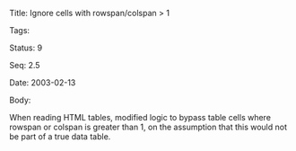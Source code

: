 Title:  Ignore cells with rowspan/colspan > 1

Tags:   

Status: 9

Seq:    2.5

Date:   2003-02-13

Body:

When reading HTML tables, modified logic to bypass table cells where rowspan or colspan is greater than 1, on the assumption that this would not be part of a true data table.
